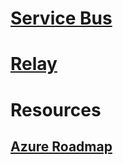 # [Service Bus](/azure/service-bus-messaging)
# [Relay](/azure/service-bus-relay)
# Resources
## [Azure Roadmap](https://azure.microsoft.com/roadmap/)
